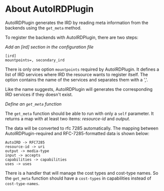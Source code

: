 # About AutoIRDPlugin

AutoIRDPlugin generates the IRD by reading meta information from the backends
using the `get_meta` method.

To register the backends with AutoIRDPlugin, there are two steps:

*Add an [ird] section in the configuration file*

~~~
[ird]
mountpoints=, secondary_ird
~~~

There is only one option `mountpoints` required by AutoIRDPlugin. It defines
a list of IRD services where IRD the resource wants to register itself. The
option contains the name of the services and separates them with a ','.

Like the name suggests, AutoIRDPlugin will generates the corresponding IRD
services if they doesn't exist.

*Define an `get_meta` function*

The `get_meta` function should be able to run with only a `self` parameter. It
returns a map with at least two items: *resource-id* and *output*.

The data will be converted to rfc 7285 automatically. The mapping between
AutoIRDPlugin-required and RFC-7285-formatted data is shown below:

~~~
AutoIRD -> RFC7285
resource-id -> uri
output -> media-type
input -> accepts
capabilities -> capabilities
uses -> uses
~~~

There is a handler that will manage the cost types and cost-type names. So the
`get_meta` function should have a `cost-types` in capabilities instead of
`cost-type-names`.
